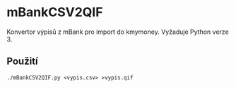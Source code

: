 mBankCSV2QIF
============

Konvertor výpisů z mBank pro import do kmymoney. Vyžaduje Python verze 3.

Použití
-------

	./mBankCSV2QIF.py <vypis.csv> >vypis.qif
